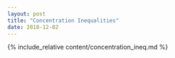 ```yaml
---
layout: post
title: "Concentration Inequalities"
date: 2018-12-02
---
```


{% include_relative content/concentration_ineq.md %}

